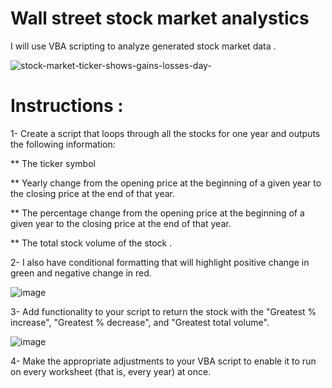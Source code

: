 #  Wall street stock market analystics
I will use VBA scripting to analyze generated stock market data .

![stock-market-ticker-shows-gains-losses-day-](https://user-images.githubusercontent.com/113273722/207962197-f1a60589-53c0-46bc-b6f3-7e1cddb2af31.jpg)


# Instructions :

1- Create a script that loops through all the stocks for one year and outputs the following information:

** The ticker symbol

** Yearly change from the opening price at the beginning of a given year to the closing price at the end of that year.

** The percentage change from the opening price at the beginning of a given year to the closing price at the end of that year.

** The total stock volume of the stock .

2- I also have conditional formatting that will highlight positive change in green and negative change in red.

![image](https://user-images.githubusercontent.com/113273722/207962543-38512e2c-47b0-41de-9586-cb3bc106b95e.png)


3- Add functionality to your script to return the stock with the "Greatest % increase", "Greatest % decrease", and "Greatest total volume".

![image](https://user-images.githubusercontent.com/113273722/207962651-3d5684b8-8c01-456b-a8c8-463edf2e809d.png)



4- Make the appropriate adjustments to your VBA script to enable it to run on every worksheet (that is, every year) at once.
